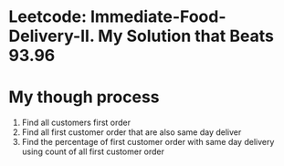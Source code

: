 # Leetcode: Immediate-Food-Delivery-II. My Solution that Beats 93.96

# My though process
1. Find all customers first order
2. Find all first customer order that are also same day deliver
3. Find the percentage of first customer order with same day delivery using count of all first customer order
